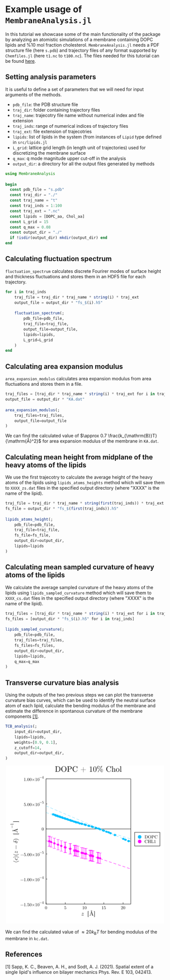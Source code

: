 # Example usage of `MembraneAnalysis.jl`

In this tutorial we showcase some of the main functionality of the package by analyzing an atomistic simulations of a membrane containing DOPC lipids and %10 mol fraction cholesterol. `MembraneAnalysis.jl` needs a PDF structure file (here `s.pdb`) and trajectory files of any format supported by `Chemfiles.jl` (here `t1.nc` to `t100.nc`). The files needed for this tutorial can be found [here](https://doi.org/10.5281/zenodo.7908906).

## Setting analysis parameters

It is useful to define a set of parameters that we will need for input arguments of the methods.
- `pdb_file`: the PDB structure file
- `traj_dir`: folder containing trajectory files
- `traj_name`: trajecotry file name without numerical index and file extension
- `traj_inds`: range of numerical indices of trajectory files
- `traj_ext`: file extension of trajecotries
- `lipids`: list of lipids in the system (from instances of `Lipid` type defined in `src/lipids.jl`
- `L_grid`: lattice grid length (in length unit of trajectories) used for discretizing the membrane surface
- `q_max`: q mode magnitude upper cut-off in the analysis
- `output_dir`: a directory for all the output files generated by methods

```julia
using MembraneAnalysis

begin
  const pdb_file = "s.pdb"
  const traj_dir = "./"
  const traj_name = "t"
  const traj_inds = 1:100
  const traj_ext = ".nc"
  const lipids = [DOPC_aa, Chol_aa]
  const L_grid = 15
  const q_max = 0.08
  const output_dir = "./"
  if !isdir(output_dir) mkdir(output_dir) end
end
```

## Calculating fluctuation spectrum

`fluctuation_spectrum` calculates discrete Fourirer modes of surface height and thickness fluctuations and stores them in an HDF5 file for each trajectory.

```julia
for i in traj_inds
    traj_file = traj_dir * traj_name * string(i) * traj_ext
    output_file = output_dir * "fs_$(i).h5"

    fluctuation_spectrum(;
        pdb_file=pdb_file,
        traj_file=traj_file,
        output_file=output_file,
        lipids=lipids,
        L_grid=L_grid
    )
end
```

## Calculating area expansion modulus

`area_expansion_modulus` calculates area expansion modulus from area fluctuations and stores them in a file.

```julia
traj_files = [traj_dir * traj_name * string(i) * traj_ext for i in traj_inds]
output_file = output_dir * "KA.dat"

area_expansion_modulus(;
    traj_files=traj_files,
    output_file=output_file
)
```

We can find the calculated value of $\approx 0.7 \frac{k_{\mathrm{B}}T}{\mathrm{Å}^2}$ for area expansion modulus of the membrane in `KA.dat`.

## Calculating mean height from midplane of the heavy atoms of the lipids

We use the first trajecotry to calculate the average height of the heavy atoms of the lipids using `lipids_atoms_heights` method which will save them to `XXXX_zs.dat` files in the specified output directory (where "XXXX" is the name of the lipid).

```julia
traj_file = traj_dir * traj_name * string(first(traj_inds)) * traj_ext
fs_file = output_dir * "fs_$(first(traj_inds)).h5"

lipids_atoms_height(;
    pdb_file=pdb_file,
    traj_file=traj_file,
    fs_file=fs_file,
    output_dir=output_dir,
    lipids=lipids
)
```

## Calculating mean sampled curvature of heavy atoms of the lipids

We calculate the average sampled curvature of the heavy atoms of the lipids using `lipids_sampled_curvature` method which will save them to `XXXX_cs.dat` files in the specified output directory (where "XXXX" is the name of the lipid).

```julia
traj_files = [traj_dir * traj_name * string(i) * traj_ext for i in traj_id]
fs_files = [output_dir * "fs_$(i).h5" for i in traj_inds]

lipids_sampled_curvature(;
    pdb_file=pdb_file,
    traj_files=traj_files,
    fs_files=fs_files,
    output_dir=output_dir,
    lipids=lipids,
    q_max=q_max
)
```

## Transverse curvature bias analysis

Using the outputs of the two previous steps we can plot the transverse curvature bias curves, which can be used to identify the neutral surface atom of each lipid, calculate the bending modulus of the membrane and estimate the difference in spontanous curvature of the membrane components [[1]](#1).

```julia
TCB_analysis(;
    input_dir=output_dir,
    lipids=lipids,
    weights=[0.9, 0.1],
    z_cutoff=14,
    output_dir=output_dir,
)
```

<p align="center">
<img src="https://github.com/amiralih/MembraneAnalysis.jl/blob/13e6a3dc86be379ad39753cf3d9dfe4effc3c919/tutorial/TCB_DOPC_10.png" width="500">
</p>

We can find the calculated value of $\approx 20 k_{\mathrm{B}}T$ for bending modulus of the membrane in `kc.dat`.

## References
<a id="1">[1]</a> 
Sapp, K. C., Beaven, A. H., and Sodt, A. J. (2021). 
Spatial extent of a single lipid's influence on bilayer mechanics
Phys. Rev. E 103, 042413.
